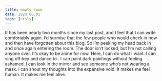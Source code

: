 ```yaml
---
title: empty room
date: 2020.06.01
tags: [srsly]
---
```


<script>
    import NewTabLink from "$lib/components/NewTabLink.svelte";
</script>

It has been nearly two months since my last post, and I feel that I can write comfortably again. I’d surmise that the few people who would check in now and then have forgotten about this blog. So I’m peeking my head back in and once again entering the room. The door isn’t locked, but I’m not calling anyone over. It’s okay to be alone for now. Here, I can do what I want. I can sing off-key and dance to _<NewTabLink link="https://www.youtube.com/watch?v=IHi5jq2P_Zk)" text="Split Stones" />_. I can paint dark paintings without feeling ashamed. I can look in the mirror and see someone who’s not wearing a mask. I can shout my thoughts into the expansive void. It makes me feel human. It makes me feel alive.